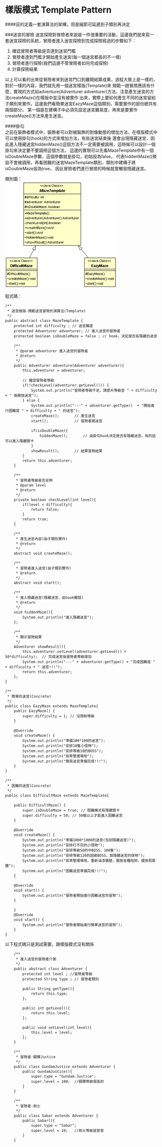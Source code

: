 # 樣版模式 Template Pattern 

####目的定義一套演算法的架構，但是細節可延遲到子類別再決定

###迷宮的冒險
迷宮探險對冒險者來說是一件很重要的活動，這邊我們就來寫一套迷宮探險的系統，冒險者進入迷宮探險到完成探險經過的步驟如下：  
1. 確認冒險者等級是否達到迷宮門檻
2. 冒險者達到門檻才開始產生迷宮(每一個迷宮都長的不一樣)
3. 冒險者進行探險(我們這邊不管冒險者如何完成探險)
4. 計算探險結果  
   
以上可以看的出來從冒險者來到迷宮門口到離開結算成果，過程大致上是一樣的，對於一樣的內容，我們就先用一個迷宮樣版(Template)來
規範一趟冒險應該有什麼，實現的方式如adventure(Adventurer adventurer)方法，注意產生迷宮的方法createMaze()在樣版中並沒有被實作
出來，實際上要如何產生不同的迷宮留給子類別來實作。這邊我們看簡單迷宮EazyMaze這個類別，需要實作的部份總共有兩個部分，
第一個是在建構子中必須先設定迷宮難易度，再來是要實作createMaze()方法來產生迷宮。
  
####掛勾  
之前在裝飾者模式中，裝飾者可以對被裝飾的對像動態的增加方法，在樣版模式中可以使用掛勾(hook)的方式來增加方法，有些迷宮結束後
還會出現隱藏迷宮，因此進入隱藏迷宮hiddenMaze()這個方法不一定需要被調用，這時候可以設計一個掛勾來決定要不要調用這個方法，
這邊的實現可以先看MazeTemplate中有一個isDoubleMaze參數，這個參數就是掛勾，初始設為false，
代表hiddenMaze()預設不會被調用，再看困難的迷宮MazeTemplate類別，類別中建構子將isDoubleMaze設為true，
因此冒險者們進行冒險的時候就會觸發隱藏迷宮。

  
類別圖：  
![Training Camp](image/template.gif)  
   
程式碼：  
```
/**
 * 迷宮樣版-規範迷宮冒險的演算法(Template)
 */
public abstract class MazeTemplate {
	protected int difficulty ; // 迷宮難度
	protected Adventurer adventurer; // 進入迷宮的冒險者
	protected boolean isDoubleMaze = false ; // hook，決定是否有隱藏的迷宮
	
	/** 
	 * @param adventurer 進入迷宮的冒險者
	 * @return 
	 */
	public Adventurer adventure(Adventurer adventurer){
		this.adventurer = adventurer;
		
		// 確認冒險者等級
		if(!checkLevel(adventurer.getLevel())) {
			System.out.println("冒險者等級不足，請提升等級至 " + difficulty  + " 後開放迷宮");
		} else {
			System.out.println("---" + adventurer.getType()  + "開始進行困難度 " + difficulty + " 的迷宮");
			createMaze();		// 產生迷宮
			start();  			// 冒險者闖迷宮
			
			if(isDoubleMaze){
				hiddenMaze(); 		// 由掛勾hook決定是否有隱藏迷宮，有的話可以進入隱藏關卡
			}
			showResult();		// 結算冒險結果
		}
		return this.adventurer; 
	}
	
	/**
	 * 冒險者等級是否足夠
	 * @param level
	 * @return
	 */
	private boolean checkLevel(int level){
		if(level < difficulty){
			return false;
		} 
		return true;
	}
	
	/**
	 * 產生迷宮內容(由子類別實作)
	 * @return
	 */
	abstract void createMaze();
	
	/**
	 * 冒險者進入迷宮(由子類別實作)
	 * @return
	 */
	abstract void start();
	
	/**
	 * 進入隱藏迷宮(隱藏迷宮，由hook觸發)
	 * @return
	 */
	void hiddenMaze(){
		System.out.println("進入隱藏迷宮");
	};
	
	/**
	 * 顯示冒險結果
	 */
	Adventurer showResult(){
		this.adventurer.setLevel(adventurer.getLevel() + 50*difficulty);  // 完成迷宮後冒險者等級增加
		System.out.println("---" + adventurer.getType() + "完成困難度 " + difficulty + " 迷宮!!!");
		return this.adventurer;
	};
}

/**
 * 簡單的迷宮(Concrete)
 */
public class EazyMaze extends MazeTemplate{
	public EazyMaze() {
		super.difficulty = 1; // 沒限制等級
	}

	@Override
	void createMaze() {
		System.out.println("準備100*100的迷宮");
		System.out.println("安排10隻小怪物");
		System.out.println("安排等級10的BOSS");
		System.out.println("拔草整理場地");
		System.out.println("簡易迷宮準備完成!!!");
	}
}

/**
 * 困難的迷宮(Concrete)
 */
public class DifficultMaze extends MazeTemplate{

	public DifficultMaze() {
		super.isDoubleMaze = true; // 困難模式有隱藏關卡
		super.difficulty = 50; // 50級以上才能進入困難迷宮
	}

	@Override
	void createMaze() {
		System.out.println("準備1000*1000的迷宮(包刮隱藏迷宮)");
		System.out.println("安排打不完的小怪物");
		System.out.println("安排等級50的中BOSS，100隻");
		System.out.println("安排等級120的超級BOSS，放隱藏迷宮的保物");
		System.out.println("拔草整理場地，重新油漆牆壁，擺放各種陷阱，擺放假屍體");
		System.out.println("困難迷宮準備完成!!!");
	}

	@Override
	void start() {
		System.out.println("冒險者開始進行困難迷宮的冒險");
	}

	}
	@Override
	void start() {
		System.out.println("冒險者開始進行簡單迷宮的冒險");
	}
}
```


以下程式碼只是測試需要，跟樣版模式沒有關係  
```
	/**
	 * 進入迷宮的冒險者介面
	 */
	public abstract class Adventurer {
		protected int level ; //冒險者等級
		protected String type ; // 冒險者類別
		
		public String getType(){
			return this.type;
		};
		
		public int getLevel(){
			return this.level;
		};
		
		public void setLevel(int level){
			this.level = level;
		};
	}

	/**
	 * 冒險者-鋼彈Justice
	 */
	public class GundamJustice extends Adventurer {
		public GundamJustice(){
			super.type = "Gundam-Justice";
			super.level = 100;	//鋼彈等級很高的
		}
	}

	/**
	 * 冒險者-劍士
	 */
	public class Sabar extends Adventurer {
		public Sabar(){
			super.type = "Sabar";
			super.level = 10;	//劍士等級就普普
		}
	}
```
  